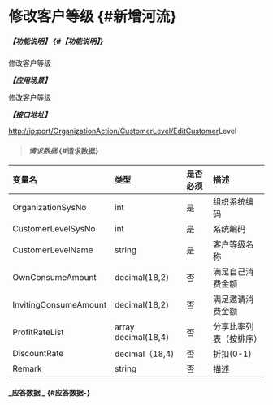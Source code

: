 # 修改客户等级 {#新增河流}

##### _【功能说明】_ {#【功能说明】}

修改客户等级

_**【应用场景】**_

修改客户等级

_**【接口地址】**_

[http://ip:port/OrganizationAction/CustomerLevel/Edit](http://ip:port/OrganizationAction/Customer/AddCustomer)[Customer](http://ip:port/OrganizationAction/Customer/AddCustomer)Level

> #### _请求数据_ {#请求数据}

| 变量名 | 类型 | 是否必须 | 描述 |
| :--- | :--- | :--- | :--- |
| OrganizationSysNo | int | 是 | 组织系统编码 |
| CustomerLevelSysNo | int | 是 | 系统编码 |
| CustomerLevelName | string | 是 | 客户等级名称 |
| OwnConsumeAmount | decimal\(18,2\) | 否 | 满足自己消费金额 |
| InvitingConsumeAmount | decimal\(18,2\) | 否 | 满足邀请消费金额 |
| ProfitRateList | array decimal\(18,4\) | 否 | 分享比率列表（按排序） |
| DiscountRate|  decimal（18,4) | 否 | 折扣(0-1) |
| Remark|  string | 否 |描述 |


#### _应答数据 _ {#应答数据-}



